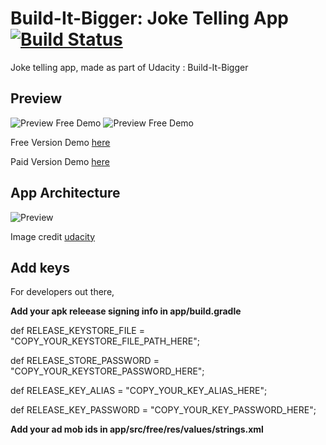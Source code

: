 # Build-It-Bigger: Joke Telling App [![Build Status](https://travis-ci.org/thecodegame/udacity-p4.svg?branch=master)](https://travis-ci.org/thecodegame/udacity-p4)

Joke telling app, made as part of Udacity : Build-It-Bigger

## Preview

![Preview Free Demo](../master/raw/free.gif)
![Preview Free Demo](../master/raw/paid.gif)


Free Version Demo [here](https://www.youtube.com/watch?v=Mfto30bYLY8)

Paid Version Demo [here](https://www.youtube.com/watch?v=XlEDAURrJIg)

## App Architecture

![Preview](../master/raw/architecture.png)

Image credit [udacity](https://www.udacity.com)

## Add keys
For developers out there,

**Add your apk releease signing info in app/build.gradle**

def RELEASE_KEYSTORE_FILE = "COPY_YOUR_KEYSTORE_FILE_PATH_HERE";

def RELEASE_STORE_PASSWORD = "COPY_YOUR_KEYSTORE_PASSWORD_HERE";

def RELEASE_KEY_ALIAS = "COPY_YOUR_KEY_ALIAS_HERE";

def RELEASE_KEY_PASSWORD = "COPY_YOUR_KEY_PASSWORD_HERE";


**Add your ad mob ids in app/src/free/res/values/strings.xml**





